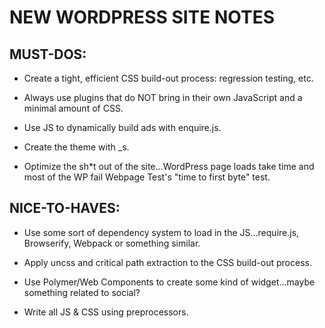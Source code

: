 # NEW WORDPRESS SITE NOTES

## MUST-DOS:

* Create a tight, efficient CSS build-out process: regression testing, etc.

* Always use plugins that do NOT bring in their own JavaScript and a minimal amount of CSS.

* Use JS to dynamically build ads with enquire.js.

* Create the theme with _s.

* Optimize the sh*t out of the site...WordPress page loads take time and most of the WP fail Webpage Test's "time to first byte" test.

## NICE-TO-HAVES:

* Use some sort of dependency system to load in the JS...require.js, Browserify, Webpack or something similar.

* Apply uncss and critical path extraction to the CSS build-out process.

* Use Polymer/Web Components to create some kind of widget...maybe something related to social?

* Write all JS & CSS using preprocessors.